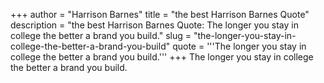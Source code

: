 +++
author = "Harrison Barnes"
title = "the best Harrison Barnes Quote"
description = "the best Harrison Barnes Quote: The longer you stay in college the better a brand you build."
slug = "the-longer-you-stay-in-college-the-better-a-brand-you-build"
quote = '''The longer you stay in college the better a brand you build.'''
+++
The longer you stay in college the better a brand you build.
